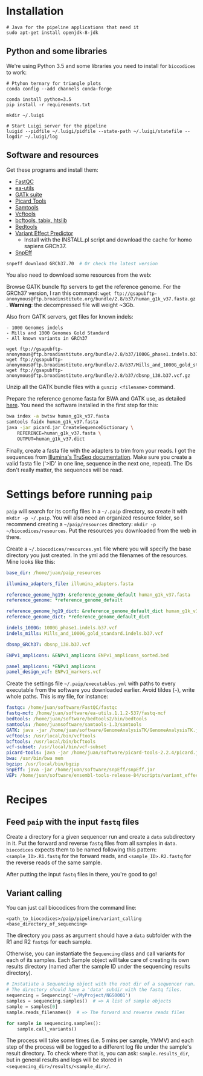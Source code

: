 # Installation

```
# Java for the pipeline applications that need it
sudo apt-get install openjdk-8-jdk
```

## Python and some libraries
We're using Python 3.5 and some libraries you need to install for `biocodices` to work:
```
# Ptyhon ternary for triangle plots
conda config --add channels conda-forge

conda install python=3.5
pip install -r requirements.txt

mkdir ~/.luigi

# Start Luigi server for the pipeline
luigid --pidfile ~/.luigi/pidfile --state-path ~/.luigi/statefile --logdir ~/.luigi/log
```

## Software and resources

Get these programs and install them:

* [FastQC](http://www.bioinformatics.babraham.ac.uk/projects/download.html)
* [ea-utils](https://code.google.com/archive/p/ea-utils/downloads)
* [GATk suite](https://www.broadinstitute.org/gatk/download/)
* [Picard Tools](https://github.com/broadinstitute/picard/releases/tag/2.3.0)
* [Samtools](https://sourceforge.net/projects/samtools/files/)
* [Vcftools](http://vcftools.sourceforge.net/downloads.html)
* [bcftools, tabix, htslib](http://www.htslib.org/download/)
* [Bedtools](https://github.com/arq5x/bedtools2/releases)
* [Variant Effect Predictor](http://www.ensembl.org/info/docs/tools/vep/script/vep_download.html)
    - Install with the INSTALL.pl script and download the cache for homo
      sapiens GRCh37.
* [SnpEff](http://snpeff.sourceforge.net/)

```bash
snpeff download GRCh37.70  # Or check the latest version
```

You also need to download some resources from the web:

Browse GATK bundle ftp servers to get the reference genome. For the GRCh37 version, I ran this command: `wget ftp://gsapubftp-anonymous@ftp.broadinstitute.org/bundle/2.8/b37/human_g1k_v37.fasta.gz`. **Warning**: the decompressed file will weight ~3Gb.

Also from GATK servers, get files for known indels:

    - 1000 Genomes indels
    - Mills and 1000 Genomes Gold Standard
    - All known variants in GRCh37

```
wget ftp://gsapubftp-anonymous@ftp.broadinstitute.org/bundle/2.8/b37/1000G_phase1.indels.b37.vcf.gz
wget ftp://gsapubftp-anonymous@ftp.broadinstitute.org/bundle/2.8/b37/Mills_and_1000G_gold_standard.indels.b37.vcf.gz
wget ftp://gsapubftp-anonymous@ftp.broadinstitute.org/bundle/2.8/b37/dbsnp_138.b37.vcf.gz
```

Unzip all the GATK bundle files with a `gunzip <filename>` command.

Prepare the reference genome fasta for BWA and GATK use, as detailed [here](http://gatkforums.broadinstitute.org/gatk/discussion/1601/how-can-i-prepare-a-fasta-file-to-use-as-reference). You need the software installed in the first step for this:
```bash
bwa index -a bwtsw human_g1k_v37.fasta
samtools faidx human_g1k_v37.fasta
java -jar picard.jar CreateSequenceDictionary \
    REFERENCE=human_g1k_v37.fasta \
    OUTPUT=human_g1k_v37.dict
```

Finally, create a fasta file with the adapters to trim from your reads. I got the sequences from [Illumina's TruSeq documentation](http://support.illumina.com/content/dam/illumina-support/documents/documentation/chemistry_documentation/experiment-design/illumina-adapter-sequences_1000000002694-01.pdf). Make sure you create a valid fasta file ('>ID' in one line, sequence in the next one, repeat). The IDs don't really matter, the sequences will be read.

# Settings before running `paip`

`paip` will search for its config files in a `~/.paip` directory,
so create it with `mkdir -p ~/.paip`. You will also need an organized
resource folder, so I recommend creating a `~/paip/resources` directory:
`mkdir -p ~/biocodices/resources`. Put the resources you downloaded from the
web in there.

Create a `~/.biocodices/resources.yml` file where you will specify the base
directory you just created. In the yml add the filenames of the resources.
Mine looks like this:

```yaml
base_dir: /home/juan/paip_resources

illumina_adapters_file: illumina_adapters.fasta

reference_genome_hg19: &reference_genome_default human_g1k_v37.fasta
reference_genome: *reference_genome_default

reference_genome_hg19_dict: &reference_genome_default_dict human_g1k_v37.dict
reference_genome_dict: *reference_genome_default_dict

indels_1000G: 1000G_phase1.indels.b37.vcf
indels_mills: Mills_and_1000G_gold_standard.indels.b37.vcf

dbsnp_GRCh37: dbsnp_138.b37.vcf

ENPv1_amplicons: &ENPv1_amplicons ENPv1_amplicons_sorted.bed

panel_amplicons: *ENPv1_amplicons
panel_design_vcf: ENPv1_markers.vcf
```

Create the settings file `~/.paip/executables.yml` with paths to every executable from the software you downloaded earlier. Avoid tildes (`~`), write whole paths. This is my file, for instance:

```yaml
fastqc: /home/juan/software/FastQC/fastqc
fastq-mcf: /home/juan/software/ea-utils.1.1.2-537/fastq-mcf
bedtools: /home/juan/software/bedtools2/bin/bedtools
samtools: /home/juansoftware/samtools-1.3/samtools
GATK: java -jar /home/juan/software/GenomeAnalysisTK/GenomeAnalysisTK.jar
vcftools: /usr/local/bin/vcftools
bcftools: /usr/local/bin/bcftools
vcf-subset: /usr/local/bin/vcf-subset
picard-tools: java -jar /home/juan/software/picard-tools-2.2.4/picard.jar
bwa: /usr/bin/bwa mem
bgzip: /usr/local/bin/bgzip
SnpEff: java -jar /home/juan/software/snpEff/snpEff.jar
VEP: /home/juan/software/ensembl-tools-release-84/scripts/variant_effect_predictor/variant_effect_predictor.pl
```

# Recipes

## Feed `paip` with the input `fastq` files

Create a directory for a given sequencer run and create a `data` subdirectory
in it. Put the forward and reverse `fastq` files from all samples in `data`.
`biocodices` expects them to be named following this pattern:
`<sample_ID>.R1.fastq` for the forward reads, and `<sample_ID>.R2.fastq` for
the reverse reads of the same sample.

After putting the input `fastq` files in there, you're good to go!

## Variant calling

You can just call biocodices from the command line:

`<path_to_biocodices>/paip/pipeline/variant_calling <base_directory_of_sequencing>`

The directory you pass as argument should have a `data` subfolder with the R1 and R2 `fastq`s for each sample.

Otherwise, you can instantiate the `Sequencing` class and call variants for each of its samples. Each Sample object will take care of creating its own results directory
(named after the sample ID under the sequencing results directory). 

```python
# Instatiate a Sequencing object with the root dir of a sequencer run.
# The directory should have a 'data' subdir with the fastq files.
sequencing = Sequencing('~/MyProject/NGS0001')
samples = sequencing.samples()  # => A list of sample objects
sample = samples[0]
sample.reads_filenames()  # => The forward and reverse reads files

for sample in sequencing.samples():
    sample.call_variants()
```

The process will take some times (i.e. 5 mins per sample, YMMV) and each step
of the process will be logged to a different log file under the sample's result
directory. To check where that is, you can ask: `sample.results_dir`, but in
general results and logs will be stored in `<sequencing_dir>/results/<sample_dir>/`.
